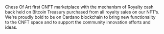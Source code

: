 Chess Of Art first CNFT marketplace with the mechanism of Royalty cash back held on Bitcoin Treasury purchased from all royalty sales on our NFT’s. We're proudly bold to be on Cardano blockchain to bring new functionality to the CNFT space and to support the community innovation efforts and ideas.
